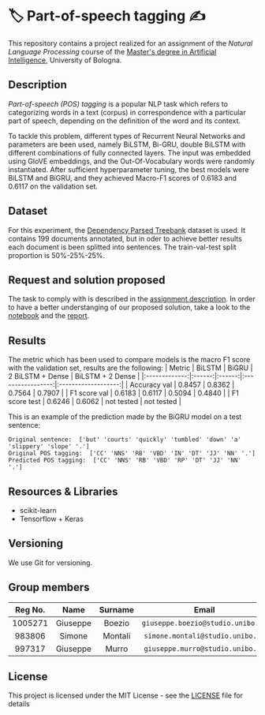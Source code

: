# 🏷️ Part-of-speech tagging ✍️

This repository contains a project realized for an assignment of the *Natural Language Processing* course of the [Master's degree in Artificial Intelligence](https://corsi.unibo.it/2cycle/artificial-intelligence), University of Bologna.

## Description

*Part-of-speech (POS) tagging* is a popular NLP task which refers to categorizing words in a text (corpus) in correspondence with a particular part of speech, depending on the definition of the word and its context.

To tackle this problem, different types of Recurrent Neural Networks and parameters are been used, namely BiLSTM, Bi-GRU, double BiLSTM with different combinations of fully connected layers. The input was embedded using GloVE embeddings, and the Out-Of-Vocabulary words were randomly instantiated. After sufficient hyperparameter tuning, the best models were BiLSTM and BiGRU, and they achieved Macro-F1 scores of 0.6183 and 0.6117 on the validation set.

## Dataset
For this experiment, the [Dependency Parsed Treebank](https://www.nltk.org/nltk_data/) dataset is used.
It contains 199 documents annotated, but in oder to achieve better results each document is been splitted into sentences.
The train-val-test split proportion is 50%-25%-25%.

## Request and solution proposed
The task to comply with is described in the [assignment description](./Assignment_1.ipynb).
In order to have a better understanging of our proposed solution, take a look to the [notebook](./POS_tagging.ipynb) and the [report](./report.pdf).

## Results
The metric which has been used to compare models is the macro F1 score with the validation set, results are the following:
|    Metric     | BiLSTM | BiGRU  |  2 BiLSTM + Dense |   BiLSTM + 2 Dense  |
|:-------------:|:------:|:------:|:-----------------:|:-------------------:|
| Accuracy val  | 0.8457 | 0.8362 |       0.7564      |       0.7907        |
| F1 score val  | 0.6183 | 0.6117 |       0.5094      |       0.4840        |
| F1 score test | 0.6246 | 0.6062 |   not tested      |   not tested        |


This is an example of the prediction made by the BiGRU model on a test sentence:
```
Original sentence:  ['but' 'courts' 'quickly' 'tumbled' 'down' 'a' 'slippery' 'slope' '.']
Original POS tagging:  ['CC' 'NNS' 'RB' 'VBD' 'IN' 'DT' 'JJ' 'NN' '.']
Predicted POS tagging:  ['CC' 'NNS' 'RB' 'VBD' 'RP' 'DT' 'JJ' 'NN' '.']
```

## Resources & Libraries

* scikit-learn
* Tensorflow + Keras



## Versioning

We use Git for versioning.



## Group members

| Reg No. |   Name    |  Surname  |                 Email                  |                       Username                        |
| :-----: | :-------: | :-------: | :------------------------------------: | :---------------------------------------------------: |
| 1005271 | Giuseppe  |   Boezio  | `giuseppe.boezio@studio.unibo.it`      | [_giuseppeboezio_](https://github.com/giuseppeboezio) |
|  983806 | Simone    |  Montali  |    `simone.montali@studio.unibo.it`    |         [_montali_](https://github.com/montali)         |
|  997317 | Giuseppe  |    Murro  |    `giuseppe.murro@studio.unibo.it`    |         [_gmurro_](https://github.com/gmurro)         |



## License

This project is licensed under the MIT License - see the [LICENSE](./LICENSE) file for details
